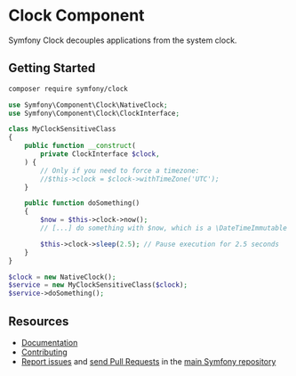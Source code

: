 Clock Component
===============

Symfony Clock decouples applications from the system clock.

Getting Started
---------------

```bash
composer require symfony/clock
```

```php
use Symfony\Component\Clock\NativeClock;
use Symfony\Component\Clock\ClockInterface;

class MyClockSensitiveClass
{
    public function __construct(
        private ClockInterface $clock,
    ) {
        // Only if you need to force a timezone:
        //$this->clock = $clock->withTimeZone('UTC');
    }

    public function doSomething()
    {
        $now = $this->clock->now();
        // [...] do something with $now, which is a \DateTimeImmutable object

        $this->clock->sleep(2.5); // Pause execution for 2.5 seconds
    }
}

$clock = new NativeClock();
$service = new MyClockSensitiveClass($clock);
$service->doSomething();
```

Resources
---------

 * [Documentation](https://symfony.com/doc/current/components/clock.html)
 * [Contributing](https://symfony.com/doc/current/contributing/index.html)
 * [Report issues](https://github.com/symfony/symfony/issues) and
   [send Pull Requests](https://github.com/symfony/symfony/pulls)
   in the [main Symfony repository](https://github.com/symfony/symfony)

